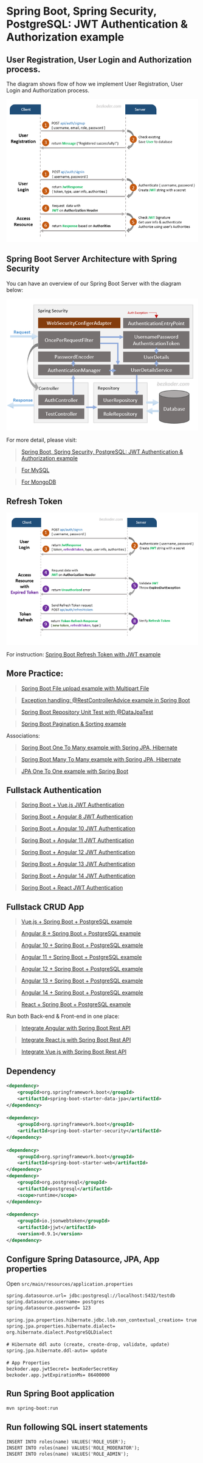 # Spring Boot, Spring Security, PostgreSQL: JWT Authentication & Authorization example

## User Registration, User Login and Authorization process.
The diagram shows flow of how we implement User Registration, User Login and Authorization process.

![spring-boot-spring-security-postgresql-jwt-authentication-flow](spring-boot-spring-security-postgresql-jwt-authentication-flow.png)

## Spring Boot Server Architecture with Spring Security
You can have an overview of our Spring Boot Server with the diagram below:

![spring-boot-spring-security-postgresql-jwt-authentication-architecture](spring-boot-spring-security-postgresql-jwt-authentication-architecture.png)

For more detail, please visit:
> [Spring Boot, Spring Security, PostgreSQL: JWT Authentication & Authorization example](https://bezkoder.com/spring-boot-security-postgresql-jwt-authentication/)

> [For MySQL](https://bezkoder.com/spring-boot-jwt-authentication/)

> [For MongoDB](https://bezkoder.com/spring-boot-jwt-auth-mongodb/)

## Refresh Token

![spring-boot-refresh-token-jwt-example-flow](spring-boot-refresh-token-jwt-example-flow.png)

For instruction: [Spring Boot Refresh Token with JWT example](https://bezkoder.com/spring-boot-refresh-token-jwt/)

## More Practice:
> [Spring Boot File upload example with Multipart File](https://bezkoder.com/spring-boot-file-upload/)

> [Exception handling: @RestControllerAdvice example in Spring Boot](https://bezkoder.com/spring-boot-restcontrolleradvice/)

> [Spring Boot Repository Unit Test with @DataJpaTest](https://bezkoder.com/spring-boot-unit-test-jpa-repo-datajpatest/)

> [Spring Boot Pagination & Sorting example](https://www.bezkoder.com/spring-boot-pagination-sorting-example/)

Associations:
> [Spring Boot One To Many example with Spring JPA, Hibernate](https://www.bezkoder.com/jpa-one-to-many/)

> [Spring Boot Many To Many example with Spring JPA, Hibernate](https://www.bezkoder.com/jpa-many-to-many/)

> [JPA One To One example with Spring Boot](https://www.bezkoder.com/jpa-one-to-one/)

## Fullstack Authentication

> [Spring Boot + Vue.js JWT Authentication](https://bezkoder.com/spring-boot-vue-js-authentication-jwt-spring-security/)

> [Spring Boot + Angular 8 JWT Authentication](https://bezkoder.com/angular-spring-boot-jwt-auth/)

> [Spring Boot + Angular 10 JWT Authentication](https://bezkoder.com/angular-10-spring-boot-jwt-auth/)

> [Spring Boot + Angular 11 JWT Authentication](https://bezkoder.com/angular-11-spring-boot-jwt-auth/)

> [Spring Boot + Angular 12 JWT Authentication](https://www.bezkoder.com/angular-12-spring-boot-jwt-auth/)

> [Spring Boot + Angular 13 JWT Authentication](https://www.bezkoder.com/angular-13-spring-boot-jwt-auth/)

> [Spring Boot + Angular 14 JWT Authentication](https://www.bezkoder.com/angular-14-spring-boot-jwt-auth/)

> [Spring Boot + React JWT Authentication](https://bezkoder.com/spring-boot-react-jwt-auth/)

## Fullstack CRUD App

> [Vue.js + Spring Boot + PostgreSQL example](https://www.bezkoder.com/spring-boot-vue-js-postgresql/)

> [Angular 8 + Spring Boot + PostgreSQL example](https://bezkoder.com/angular-spring-boot-postgresql/)

> [Angular 10 + Spring Boot + PostgreSQL example](https://bezkoder.com/angular-10-spring-boot-postgresql/)

> [Angular 11 + Spring Boot + PostgreSQL example](https://bezkoder.com/angular-11-spring-boot-postgresql/)

> [Angular 12 + Spring Boot + PostgreSQL example](https://www.bezkoder.com/angular-12-spring-boot-postgresql/)

> [Angular 13 + Spring Boot + PostgreSQL example](https://www.bezkoder.com/spring-boot-angular-13-postgresql/)

> [Angular 14 + Spring Boot + PostgreSQL example](https://www.bezkoder.com/spring-boot-angular-14-postgresql/)

> [React + Spring Boot + PostgreSQL example](https://bezkoder.com/spring-boot-react-postgresql/)

Run both Back-end & Front-end in one place:
> [Integrate Angular with Spring Boot Rest API](https://bezkoder.com/integrate-angular-spring-boot/)

> [Integrate React.js with Spring Boot Rest API](https://bezkoder.com/integrate-reactjs-spring-boot/)

> [Integrate Vue.js with Spring Boot Rest API](https://bezkoder.com/integrate-vue-spring-boot/)

## Dependency
```xml
<dependency>
	<groupId>org.springframework.boot</groupId>
	<artifactId>spring-boot-starter-data-jpa</artifactId>
</dependency>
		
<dependency>
	<groupId>org.springframework.boot</groupId>
	<artifactId>spring-boot-starter-security</artifactId>
</dependency>
		
<dependency>
	<groupId>org.springframework.boot</groupId>
	<artifactId>spring-boot-starter-web</artifactId>
</dependency>
<dependency>
	<groupId>org.postgresql</groupId>
	<artifactId>postgresql</artifactId>
	<scope>runtime</scope>
</dependency>
		
<dependency>
	<groupId>io.jsonwebtoken</groupId>
	<artifactId>jjwt</artifactId>
	<version>0.9.1</version>
</dependency>
```

## Configure Spring Datasource, JPA, App properties
Open `src/main/resources/application.properties`

```
spring.datasource.url= jdbc:postgresql://localhost:5432/testdb
spring.datasource.username= postgres
spring.datasource.password= 123

spring.jpa.properties.hibernate.jdbc.lob.non_contextual_creation= true
spring.jpa.properties.hibernate.dialect= org.hibernate.dialect.PostgreSQLDialect

# Hibernate ddl auto (create, create-drop, validate, update)
spring.jpa.hibernate.ddl-auto= update

# App Properties
bezkoder.app.jwtSecret= bezKoderSecretKey
bezkoder.app.jwtExpirationMs= 86400000
```

## Run Spring Boot application
```
mvn spring-boot:run
```

## Run following SQL insert statements
```
INSERT INTO roles(name) VALUES('ROLE_USER');
INSERT INTO roles(name) VALUES('ROLE_MODERATOR');
INSERT INTO roles(name) VALUES('ROLE_ADMIN');
```
